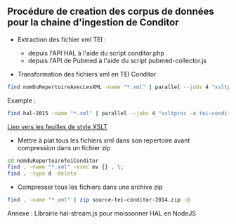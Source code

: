 ## Procédure de creation des corpus de données pour la chaine d'ingestion de Conditor

- Extraction des fichier xml TEI :
  - depuis l'API HAL à l'aide du script conditor.php
  - depuis l'API de Pubmed à l'aide du script pubmed-collector.js

- Transformation des fichiers xml en TEI Conditor

```bash
find nomDuRepertoireAvecLesXML -name "*.xml" | parallel --jobs 4 "xsltproc -o nomduRepertoireTeiConditor --stringparam DateAcqu MettreDateAcquisition --stringparam DateCreat MettreDatedeCreation cheminVersLaFeuilleDeStyleXLST {}"
```

Example : 
```bash
find hal-2015 -name "*.xml" | parallel --jobs 4 "xsltproc -o tei-conditor/{} --stringparam DateAcqu 06/03/2019 --stringparam DateCreat 06/03/2019 ~/Dev/conditor/tei-conditor/src/source/hal/HAL2Conditor_TEI0.xsl {}"
```

[Lien vers les feuilles de style XSLT](https://github.com/conditor-project/tei-conditor/tree/master/src/stylesheets)

- Mettre à plat tous les fichiers xml dans son repertoire avant compression dans un fichier zip

```bash
cd nomduRepertoireTeiConditor
find . -name "*.xml" -exec mv {} . \;
find . -type d -delete
```

- Compresser tous les fichiers dans une archive zip

```bash
find . -name "*.xml" | zip source-tei-conditor-2014.zip -@
```


Annexe : 
Librairie hal-stream.js pour moissonner HAL en NodeJS